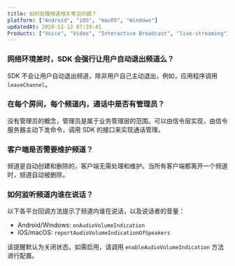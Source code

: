 ```yaml
---
title: 如何处理频道相关常见问题？
platform: ["Android", "iOS", "macOS", "Windows"]
updatedAt: 2020-11-12 07:39:41
Products: ["Voice", "Video", "Interactive Broadcast", "live-streaming"]
---
```


### 网络环境差时，SDK 会强行让用户自动退出频道么？

SDK 不会让用户自动退出频道，除非用户自己主动退出，例如，应用程序调用 `leaveChannel`。

### 在每个房间，每个频道内，通话中是否有管理员？

没有管理员的概念，管理员是属于业务管理层的范围。可以由信令层实现，由信令服务器主动下发命令，调用 SDK 的接口来实现通话管理。

### 客户端是否需要维护频道？

频道是自动创建和删除的，客户端无需处理和维护。当所有客户端都离开一个频道时，频道自动被删除。

### 如何监听频道内谁在说话？

以下各平台回调方法提示了频道内谁在说话，以及说话者的音量：

- Android/Windows: `onAudioVolumeIndication`
- iOS/macOS: `reportAudioVolumeIndicationOfSpeakers`

该提醒默认为关闭状态。如需启用，请调用 `enableAudioVolumeIndication` 方法进行配置。
